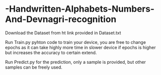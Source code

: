 # -Handwritten-Alphabets-Numbers-And-Devnagri-recognition
Download the Dataset from ht link provided in Dataset.txt

Run Train.py pyhton code to train your device, you are free to change epochs as it can take highly more time in slower device if epochs is higher but increases the accuracy to certain extend.

Run Predict.py for the prediction, only a sample is provided, but other samples can be freely used.
